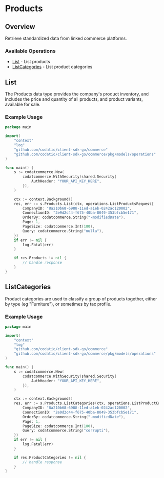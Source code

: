 # Products

## Overview

Retrieve standardized data from linked commerce platforms.

### Available Operations

* [List](#list) - List products
* [ListCategories](#listcategories) - List product categories

## List

The Products data type provides the company's product inventory, and includes the price and quantity of all products, and product variants, available for sale.

### Example Usage

```go
package main

import(
	"context"
	"log"
	"github.com/codatio/client-sdk-go/commerce"
	"github.com/codatio/client-sdk-go/commerce/pkg/models/operations"
)

func main() {
    s := codatcommerce.New(
        codatcommerce.WithSecurity(shared.Security{
            AuthHeader: "YOUR_API_KEY_HERE",
        }),
    )

    ctx := context.Background()
    res, err := s.Products.List(ctx, operations.ListProductsRequest{
        CompanyID: "8a210b68-6988-11ed-a1eb-0242ac120002",
        ConnectionID: "2e9d2c44-f675-40ba-8049-353bfcb5e171",
        OrderBy: codatcommerce.String("-modifiedDate"),
        Page: 1,
        PageSize: codatcommerce.Int(100),
        Query: codatcommerce.String("nulla"),
    })
    if err != nil {
        log.Fatal(err)
    }

    if res.Products != nil {
        // handle response
    }
}
```

## ListCategories

Product categories are used to classify a group of products together, either by type (eg "Furniture"), or sometimes by tax profile.

### Example Usage

```go
package main

import(
	"context"
	"log"
	"github.com/codatio/client-sdk-go/commerce"
	"github.com/codatio/client-sdk-go/commerce/pkg/models/operations"
)

func main() {
    s := codatcommerce.New(
        codatcommerce.WithSecurity(shared.Security{
            AuthHeader: "YOUR_API_KEY_HERE",
        }),
    )

    ctx := context.Background()
    res, err := s.Products.ListCategories(ctx, operations.ListProductCategoriesRequest{
        CompanyID: "8a210b68-6988-11ed-a1eb-0242ac120002",
        ConnectionID: "2e9d2c44-f675-40ba-8049-353bfcb5e171",
        OrderBy: codatcommerce.String("-modifiedDate"),
        Page: 1,
        PageSize: codatcommerce.Int(100),
        Query: codatcommerce.String("corrupti"),
    })
    if err != nil {
        log.Fatal(err)
    }

    if res.ProductCategories != nil {
        // handle response
    }
}
```
